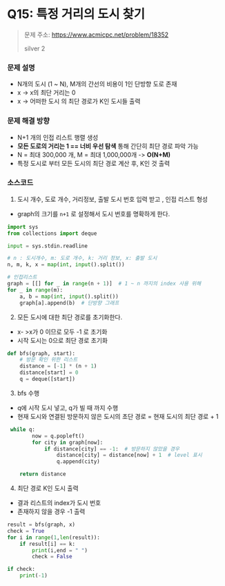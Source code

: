 # Q15: 특정 거리의 도시 찾기
> 문제 주소: https://www.acmicpc.net/problem/18352
> 
> silver 2

### 문제 설명
- N개의 도시 (1 ~ N), M개의 간선의 비용이 1인 단방향 도로 존재
- x -> x의 최단 거리는 0
- x -> 어떠한 도시 의 최단 경로가 K인 도시들 출력

### 문제 해결 방향
- N+1 개의 인접 리스트 행렬 생성
- __모든 도로의 거리는 1 == 너비 우선 탐색__ 통해 간단히 최단 경로 파악 가능
- N = 최대 300,000 개, M = 최대 1,000,000개 -> __O(N+M)__
- 특정 도시로 부터 모든 도시의 최단 경로 계산 후, K인 것 출력

### 소스코드
1. 도시 개수, 도로 개수, 거리정보, 출발 도시 번호 입력 받고 , 인접 리스트 형성
- graph의 크기를 `n+1` 로 설정해서 도시 번호를 명확하게 한다.
```python
import sys
from collections import deque

input = sys.stdin.readline

# n : 도시개수, m: 도로 개수, k: 거리 정보, x: 출발 도시
n, m, k, x = map(int, input().split())

# 인접리스트
graph = [[] for _ in range(n + 1)]  # 1 ~ n 까지의 index 사용 위해
for _ in range(m):
    a, b = map(int, input().split())
    graph[a].append(b)  # 단방향 그래프


```
2. 모든 도시에 대한 최단 경로를 초기화한다.
- x- >x가 0 이므로 모두 -1 로 초기화
- 시작 도시는 0으로 최단 경로 초기화
```python
def bfs(graph, start):
    # 방문 확인 위한 리스트
    distance = [-1] * (n + 1)
    distance[start] = 0
    q = deque([start])

```
3. bfs 수행
- q에 시작 도시 넣고, q가 빌 때 까지 수행
- 현재 도시와 연결된 방문하지 않은 도시의 초단 경로 = 현재 도시의 최단 경로 + 1
```python
 while q:
        now = q.popleft()
        for city in graph[now]:
            if distance[city] == -1:  # 방문하지 않았을 경우
                distance[city] = distance[now] + 1  # level 표시
                q.append(city)

    return distance


```
4. 최단 경로 K인 도시 출력
- 결과 리스트의 index가 도시 번호
- 존재하지 않을 경우 -1 출력
```python
result = bfs(graph, x)
check = True
for i in range(1,len(result)):
    if result[i] == k:
        print(i,end = " ")
        check = False

if check:
    print(-1)

```